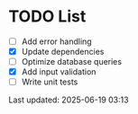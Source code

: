 # TODO List

- [ ] Add error handling
- [x] Update dependencies
- [ ] Optimize database queries
- [x] Add input validation
- [ ] Write unit tests

Last updated: 2025-06-19 03:13
